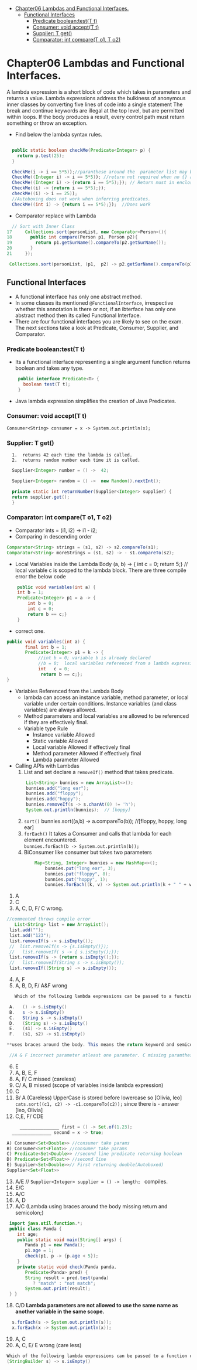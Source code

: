- [Chapter06 Lambdas and Functional Interfaces.](#chapter06-lambdas-and-functional-interfaces)
  - [Functional Interfaces](#functional-interfaces)
    - [Predicate boolean:test(T t)](#predicate-booleantestt-t)
    - [Consumer: void accept(T t)](#consumer-void-acceptt-t)
    - [Supplier: T get()](#supplier-t-get)
    - [Comparator:  int compare(T o1, T o2)](#comparator--int-comparet-o1-t-o2)
  

# Chapter06 Lambdas and Functional Interfaces.
A lambda expression is a short block of code which takes in parameters and returns a value.
Lambda expressions address the bulkiness of anonymous inner classes by converting five lines of code into a single statement
The break and continue keywords are illegal at the top level, but are permitted within loops. If the body produces a result, every control path must return something or throw an exception.
- Find below the lambda syntax rules.
```java

  public static boolean checkMe(Predicate<Integer> p) {
    return p.test(25);
  }

  CheckMe(i -> i == 5*5));//paranthese around the  parameter list may be omitted if its single parameter
  CheckMe((Integer i) -> i == 5*5)); //return not required when no {} around the body
  CheckMe((Integer i) -> {return i == 5*5);}); // Return must in enclosed body.
  CheckMe((i) -> {return i == 5*5);});
  checkMe((i) -> i == 25));
  //Autoboxing does not work when inferring predicates.
  CheckMe((int i) -> {return i == 5*5);});  //Does work
```

- Comparator replace with Lambda
```java
  // Sort with Inner Class
17     Collections.sort(personList, new Comparator<Person>(){
18       public int compare(Person p1, Person p2){
19         return p1.getSurName().compareTo(p2.getSurName());
20       }
21     });

 Collections.sort(personList, (p1,  p2) -> p2.getSurName().compareTo(p1.getSurName()));
```

## Functional Interfaces
- A functional interface has only one abstract method.
- In some classes its mentioned `@FunctionalInterface`, irrespective whether this annotation is there or not, if an ibterface  has only one abstract method then its called Functional Interface.
- There are four functional interfaces you are likely to see on the exam. The next sections take a look at Predicate, Consumer, Supplier, and Comparator.
### Predicate boolean:test(T t)
 * Its a functional interface representing a single argument function returns boolean and takes any type. 
    
     ```java
      public interface Predicate<T> {
        boolean test(T t);
      }
     ```
  *  Java lambda expression simplifies the creation of Java Predicates. 
### Consumer: void accept(T t)

    Consumer<String> consumer = x -> System.out.println(x);

### Supplier: T get()

      1.  returns 42 each time the lambda is called.
      2.  returns random number each time it is called.   

  ```java
    Supplier<Integer> number = () ->  42;

    Supplier<Integer> random = () ->  new Random().nextInt();

    private static int returnNumber(Supplier<Integer> supplier) {
    return supplier.get();
    }
  ```
### Comparator:  int compare(T o1, T o2)
  - Comparator<Integer> ints = (i1, i2) -> i1 - i2;
  - Comparing in descending order
   ```java
   Comparator<String> strings = (s1, s2) -> s2.compareTo(s1);
   Comparator<String> moreStrings = (s1, s2) -> - s1.compareTo(s2);
   ```
  - Local Variables inside the Lambda Body
   (a, b) -> { int c = 0; return 5;} // local variable c is scoped to the lambda block.
There are three compile error the below code
```java
    public void variables(int a) {
    int b = 1;
    Predicate<Integer> p1 = a -> {
        int b = 0;
        int c = 0;
        return b == c;}
    }
```
* correct one. 
```java
public void variables(int a) {
       final int b = 1;
       Predicate<Integer> p1 = k -> {
            //int b = 0; variable b is already declared
            //b = 0;  local variables referenced from a lambda expression must be final or effectively final
            int   c = 0;
             return b == c;};
}
```
- Variables Referenced from the Lambda Body
  - lambda can access an instance variable, method parameter, or local variable under certain conditions. Instance variables (and class variables) are always allowed.
  - Method parameters and local variables are allowed to be referenced if they are effectively final. 
  - Variable type	Rule
    * Instance variable	Allowed
    * Static variable	Allowed
    * Local variable	Allowed if effectively final
    * Method parameter	Allowed if effectively final
    * Lambda parameter	Allowed
 - Calling APIs with Lambdas
   1. List and set declare a `removeIf()` method that takes predicate. 
    ```java
        List<String> bunnies = new ArrayList<>();
        bunnies.add("long ear");
        bunnies.add("floppy");
        bunnies.add("hoppy");
        bunnies.removeIf(s -> s.charAt(0) != 'h');
        System.out.println(bunnies);  // [hoppy]
    ```
   2. `sort()`
       bunnies.sort((a,b) -> a.compareTo(b)); //[floppy, hoppy, long ear]
   3. `forEach()` It takes a Consumer and calls that lambda for each element encountered.  
       `bunnies.forEach(b -> System.out.println(b));`    
   4. BiConsumer like consumer but takes two parameters
        ```java
            Map<String, Integer> bunnies = new HashMap<>();
                bunnies.put("long ear", 3);
                bunnies.put("floppy", 8);
                bunnies.put("hoppy", 1);
                bunnies.forEach((k, v) -> System.out.println(k + " " + v));
        ```

  1. A
  2. C      
  3. A, C, D, F/ C wrong.
   ```java
   //commented throws compile error
      List<String> list = new ArrayList();
    list.add("");
    list.add("123");
    list.removeIf(s -> s.isEmpty());
    //  list.removeIf(s -> {s.isEmpty()});
    //   list.removeIf( s -> { s.isEmpty();});
    list.removeIf(s -> {return s.isEmpty();});
    //   list.removeIf(String s -> s.isEmpty());
    list.removeIf((String s) -> s.isEmpty());
   ```
  4. A,  F
  5. A, B, D, F/ A&F wrong
```java
   Which of the following lambda expressions can be passed to a function of Predicate<String> type? (Choose all that apply.)

 A.   () -> s.isEmpty()
 B.   s -> s.isEmpty()
 C.   String s -> s.isEmpty()
 D.   (String s) -> s.isEmpty()
 E.   (s1) -> s.isEmpty()
 F.   (s1, s2) -> s1.isEmpty()

**uses braces around the body. This means the return keyword and semicolon are required**

 //A & F incorrect parameter atleast one parameter. C missing paramtheses for single argument (String s). E param name mistmatch with actual impl s1 != s
```
  6. E
  7. A, B, E, F
  8. A, F/ C missed (careless)
  9.  C/ A, B missed (scope of variables inside lambda expression)
  10. C
  11. B/ A (Careless) UpperCase is stored before lowercase so [Olivia, leo] `cats.sort((c1, c2) -> -c1.compareTo(c2));` since there is - answer [leo, Olivia]
  12. C,E, F/ CDE
```java
     _______________ first = () -> Set.of(1.23);
  _______________ second = x -> true;

A) Consumer<Set<Double>> //consumer take params
B) Consumer<Set<Float>> //consumer take params
C) Predicate<Set<Double>> //second line predicate returning boolean
D) Predicate<Set<Float>> //second line 
E) Supplier<Set<Double>>// First returning double(Autoboxed)
Supplier<Set<Float>>
```
  13. A/E // `Supplier<Integer> supplier = () -> length; ` compiles.
  14. E/C
  15. A/C
  16. A, D
  17. A/C (Lambda using braces around the body missing return and semicolon;)
```java
 import java.util.function.*;
 public class Panda {
    int age;
    public static void main(String[] args) {
       Panda p1 = new Panda();
       p1.age = 1;
       check(p1, p -> {p.age < 5});
    }
    private static void check(Panda panda,
       Predicate<Panda> pred) {
       String result = pred.test(panda)
          ? "match" : "not match";
       System.out.print(result);
 } }
```
  18. C/D
   **Lambda parameters are not allowed to use the same name as another variable in the same scope.**
```java
  s.forEach(s -> System.out.println(s));
  x.forEach(x -> System.out.println(x));
```
  19. A, C
  20. A, C, E/ E wrong (care less)
  ```java
  Which of the following lambda expressions can be passed to a function of Predicate<String> type
  (StringBuilder s) -> s.isEmpty()
  ```